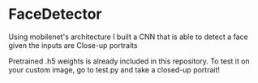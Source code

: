 # FaceDetector
Using mobilenet's architecture I built a CNN that is able to detect a face given the inputs are Close-up portraits

Pretrained .h5 weights is already included in this repository. To test it on your custom image, go to test.py and take a closed-up portrait!

